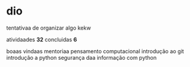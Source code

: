 # dio
 tentativaa de organizar algo kekw



 atividaades **32**
 concluidas **6** 

 boaas vindaas 
 mentoriaa
 pensamento computacional
 introdução ao git
 introdução a python
 segurança daa informação com python